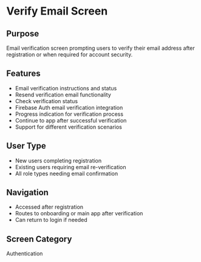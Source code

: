 # Verify Email Screen

## Purpose
Email verification screen prompting users to verify their email address after registration or when required for account security.

## Features
- Email verification instructions and status
- Resend verification email functionality
- Check verification status
- Firebase Auth email verification integration
- Progress indication for verification process
- Continue to app after successful verification
- Support for different verification scenarios

## User Type
- New users completing registration
- Existing users requiring email re-verification
- All role types needing email confirmation

## Navigation
- Accessed after registration
- Routes to onboarding or main app after verification
- Can return to login if needed

## Screen Category
Authentication